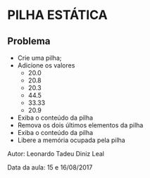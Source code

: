 # PILHA ESTÁTICA #

## Problema ##

* Crie uma pilha;
* Adicione os valores 
	- 20.0
	- 20.8
	- 20.3
	- 44.5
	- 33.33
	- 20.9
* Exiba o conteúdo da pilha
* Remova os dois últimos elementos da pilha
* Exiba o conteúdo da pilha
* Libere a memória ocupada pela pilha

Autor: Leonardo Tadeu Diniz Leal

Data da aula: 15 e 16/08/2017
